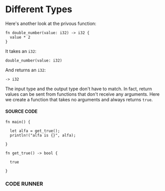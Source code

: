 # Different Types

Here's another look at the privous function:

```rust, noplayground
fn double_number(value: i32) -> i32 {
  value * 2
}
```

It takes an `i32`:

```rust,noplayground
double_number(value: i32)
```

And returns an `i32`:

```rust,noplayground
-> i32
```

The input type and the output type
don't have to match. In fact, return
values can be sent from functions
that don't receive any arguments.
Here we create a function that
takes no arguments and always
returns `true`.

#### SOURCE CODE

```rust, noplayground, EXAMPLE1
fn main() {

  let alfa = get_true();
  println!("alfa is {}", alfa);

}

fn get_true() -> bool {

  true

}
```

### CODE RUNNER

```rust, editable, CODE1

```
